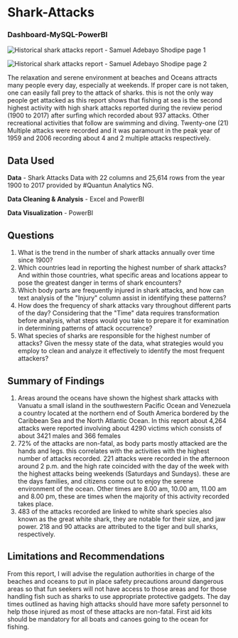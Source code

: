 # Shark-Attacks
### Dashboard-MySQL-PowerBI
![Historical shark attacks report - Samuel Adebayo Shodipe page 1](https://github.com/bayoshodipe/Shark-Attacks/assets/8863358/858ce8ad-aecb-4ca8-b85f-da60aa7a885f)

![Historical shark attacks report - Samuel Adebayo Shodipe page 2](https://github.com/bayoshodipe/Shark-Attacks/assets/8863358/02d5457f-2e02-4bcd-88dd-17a46a3661af)

The relaxation and serene environment at beaches and Oceans attracts many people every day, especially at weekends. If proper care is not taken, one can easily fall prey to the attack of sharks. this is not the only way people get attacked as this report shows that fishing at sea is the second highest activity with high shark attacks reported during the review period (1900 to 2017) after surfing which recorded about 937 attacks. Other recreational activities that follow are swimming and diving. Twenty-one (21) Multiple attacks were recorded and it was paramount in the peak year of 1959 and 2006 recording about 4 and 2 multiple attacks respectively.

## Data Used

**Data** - Shark Attacks Data with 22 columns and 25,614 rows from the year 1900 to 2017 provided by #Quantun Analytics NG.

**Data Cleaning & Analysis** - Excel and PowerBI

**Data Visualization** - PowerBI

## Questions
1. What is the trend in the number of shark attacks annually over time since 1900?
2. Which countries lead in reporting the highest number of shark attacks? And within those countries, what specific areas and locations appear to pose the greatest danger in terms of shark encounters?
3. Which body parts are frequently injured in shark attacks, and how can text analysis of the "Injury" column assist in identifying these patterns?
4. How does the frequency of shark attacks vary throughout different parts of the day? Considering that the "Time" data requires transformation before analysis, what steps would you take to prepare it for examination in determining patterns of attack occurrence?
5. What species of sharks are responsible for the highest number of attacks? Given the messy state of the data, what strategies would you employ to clean and analyze it effectively to identify the most frequent attackers?

## Summary of Findings
1. Areas around the oceans have shown the highest shark attacks with Vanuatu a small island in the southwestern Pacific Ocean and Venezuela a country located at the northern end of South America bordered by the Caribbean Sea and the North Atlantic Ocean. In this report about 4,264 attacks were reported involving about 4290 victims which consists of about 3421 males and 366 females
2. 72% of the attacks are non-fatal, as body parts mostly attacked are the hands and legs. this correlates with the activities with the highest number of attacks recorded. 221 attacks were recorded in the afternoon around 2 p.m. and the high rate coincided with the day of the week with the highest attacks being weekends (Saturdays and Sundays). these are the days families, and citizens come out to enjoy the serene environment of the ocean. Other times are 8.00 am, 10.00 am, 11.00 am and 8.00 pm, these are times when the majority of this activity recorded takes place.
3. 483 of the attacks recorded are linked to white shark species also known as the great white shark, they are notable for their size, and jaw power. 218 and 90 attacks are attributed to the tiger and bull sharks, respectively.

## Limitations and Recommendations
From this report, I will advise the regulation authorities in charge of the beaches and oceans to put in place safety precautions around dangerous areas so that fun seekers will not have access to those areas and for those handling fish such as sharks to use appropriate protective gadgets. The day times outlined as having high attacks should have more safety personnel to help those injured as most of these attacks are non-fatal. First aid kits should be mandatory for all boats and canoes going to the ocean for fishing.
